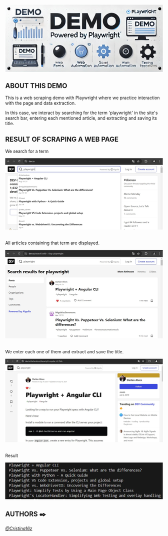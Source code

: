<img src="./Readme_demo.jpg"/>

## ABOUT THIS DEMO 
This is a web scraping demo with Playwright where we practice interaction with the page and data extraction.

In this case, we interact by searching for the term 'playwright' in the site's search bar, entering each mentioned article, and extracting and saving its title.



## RESULT OF SCRAPING A WEB PAGE
We search for a term

<img src="./Readme_images/Step1.jpg"/>

\
All articles containing that term are displayed.

<img src="./Readme_images/Step2.jpg"/>

\
We enter each one of them and extract and save the title.

<img src="./Readme_images/Step3.jpg"/>

\
Result

<img src="./Readme_images/Step4.jpg"/>



## AUTHORS ✒️
*[@Cristina16z](https://github.com/cristina16z)*


